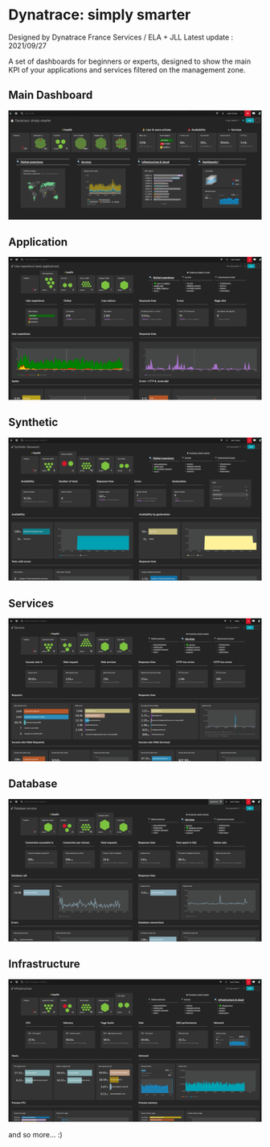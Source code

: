 # Dynatrace: simply smarter
Designed by Dynatrace France Services / ELA + JLL
Latest update : 2021/09/27

A set of dashboards for beginners or experts, designed to show the main KPI of your applications and services filtered on the management zone.
## Main Dashboard
![Dynatrace_simply_smarter](Dynatrace_simply_smarter.png)

## Application
![Applications](Applications.png)

## Synthetic
![Synthetic2](Synthetic2.png)

## Services
![Services](Services.png)

## Database
![Database](Database.png)

## Infrastructure
![Infra](Infra.png)

and so more... :)
